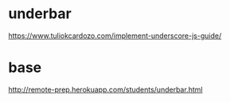 # underbar

https://www.tuliokcardozo.com/implement-underscore-js-guide/

# base

http://remote-prep.herokuapp.com/students/underbar.html

